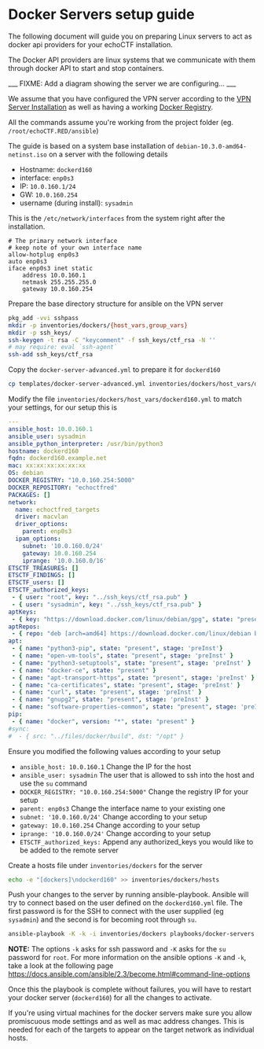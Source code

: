 # Docker Servers setup guide
The following document will guide you on preparing Linux servers to act as
docker api providers for your echoCTF installation.

The Docker API providers are linux systems that we communicate with them
through docker API to start and stop containers.

___ FIXME: Add a diagram showing the server we are configuring... ___

We assume that you have configured the VPN server according to the
[VPN Server Installation](VPN-SERVER.md) as well as having a working
[Docker Registry](DOCKER-REGISTRY.md).

All the commands assume you're working from the project folder (eg. `/root/echoCTF.RED/ansible`)


The guide is based on a system base installation of `debian-10.3.0-amd64-netinst.iso` on a server with the following details

* Hostname: `dockerd160`
* interface: `enp0s3`
* IP: `10.0.160.1/24`
* GW: `10.0.160.254`
* username (during install): `sysadmin`

This is the `/etc/network/interfaces` from the system right after the installation.

```
# The primary network interface
# keep note of your own interface name
allow-hotplug enp0s3
auto enp0s3
iface enp0s3 inet static
	address 10.0.160.1
	netmask 255.255.255.0
	gateway 10.0.160.254
```


Prepare the base directory structure for ansible on the VPN server
```sh
pkg_add -vvi sshpass
mkdir -p inventories/dockers/{host_vars,group_vars}
mkdir -p ssh_keys/
ssh-keygen -t rsa -C "keycomment" -f ssh_keys/ctf_rsa -N ''
# may require: eval `ssh-agent`
ssh-add ssh_keys/ctf_rsa
```

Copy the `docker-server-advanced.yml` to prepare it for `dockerd160`
```sh
cp templates/docker-server-advanced.yml inventories/dockers/host_vars/dockerd160.yml
```

Modify the file `inventories/dockers/host_vars/dockerd160.yml` to match your settings, for our setup this is
```yml
---
ansible_host: 10.0.160.1
ansible_user: sysadmin
ansible_python_interpreter: /usr/bin/python3
hostname: dockerd160
fqdn: dockerd160.example.net
mac: xx:xx:xx:xx:xx:xx
OS: debian
DOCKER_REGISTRY: "10.0.160.254:5000"
DOCKER_REPOSITORY: "echoctfred"
PACKAGES: []
network:
  name: echoctfred_targets
  driver: macvlan
  driver_options:
    parent: enp0s3
  ipam_options:
    subnet: '10.0.160.0/24'
    gateway: 10.0.160.254
    iprange: '10.0.160.0/16'
ETSCTF_TREASURES: []
ETSCTF_FINDINGS: []
ETSCTF_users: []
ETSCTF_authorized_keys:
 - { user: "root", key: "../ssh_keys/ctf_rsa.pub" }
 - { user: "sysadmin", key: "../ssh_keys/ctf_rsa.pub" }
aptKeys:
 - { key: "https://download.docker.com/linux/debian/gpg", state: "present" }
aptRepos:
 - { repo: "deb [arch=amd64] https://download.docker.com/linux/debian buster stable", state: "present"}
apt:
 - { name: "python3-pip", state: "present", stage: 'preInst'}
 - { name: "open-vm-tools", state: "present", stage: 'preInst' }
 - { name: "python3-setuptools", state: "present", stage: 'preInst' }
 - { name: "docker-ce", state: "present" }
 - { name: "apt-transport-https", state: "present", stage: 'preInst' }
 - { name: "ca-certificates", state: "present", stage: 'preInst' }
 - { name: "curl", state: "present", stage: 'preInst' }
 - { name: "gnupg2", state: "present", stage: 'preInst' }
 - { name: "software-properties-common", state: "present", stage: 'preInst' }
pip:
 - { name: "docker", version: "*", state: "present" }
#sync:
#  - { src: "../files/docker/build", dst: "/opt" }
```

Ensure you modified the following values according to your setup

* `ansible_host: 10.0.160.1` Change the IP for the host
* `ansible_user: sysadmin` The user that is allowed to ssh into the host and use the `su` command
* `DOCKER_REGISTRY: "10.0.160.254:5000"` Change the registry IP for your setup
* `parent: enp0s3` Change the interface name to your existing one
* `subnet: '10.0.160.0/24'` Change according to your setup
* `gateway: 10.0.160.254` Change according to your setup
* `iprange: '10.0.160.0/24'` Change according to your setup
* `ETSCTF_authorized_keys:` Append any authorized_keys you would like to be added to the remote server

Create a hosts file under `inventories/dockers` for the server
```sh
echo -e "[dockers]\ndockerd160" >> inventories/dockers/hosts
```

Push your changes to the server by running ansible-playbook. Ansible will try
to connect based on the user defined on the `dockerd160.yml` file. The first
password is for the SSH to connect with the user supplied (eg `sysadmin`) and
the second is for becoming root through `su`.
```sh
ansible-playbook -K -k -i inventories/dockers playbooks/docker-servers.yml
```

**NOTE:** The options `-k` asks for ssh password and `-K` asks for the
`su` password for `root`. For more information on the ansible options `-K` and
`-k`, take a look at the following page https://docs.ansible.com/ansible/2.3/become.html#command-line-options

Once this the playbook is complete without failures, you will have to restart
your docker server (`dockerd160`) for all the changes to activate.

If you're using virtual machines for the docker servers make sure you allow
promiscuous mode settings and as well as mac address changes. This is needed
for each of the targets to appear on the target network as individual hosts.
